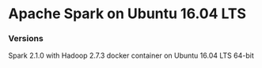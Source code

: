 # Apache Spark on Ubuntu 16.04 LTS

### Versions
Spark 2.1.0 with Hadoop 2.7.3 docker container on Ubuntu 16.04 LTS 64-bit
